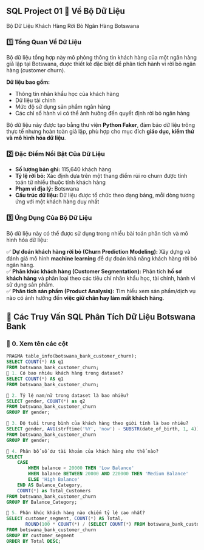 ## SQL Project 01 📌 Về Bộ Dữ Liệu  
Bộ Dữ Liệu Khách Hàng Rời Bỏ Ngân Hàng Botswana  

### 1️⃣ Tổng Quan Về Dữ Liệu  
Bộ dữ liệu tổng hợp này mô phỏng thông tin khách hàng của một ngân hàng giả lập tại Botswana, được thiết kế đặc biệt để phân tích hành vi rời bỏ ngân hàng (customer churn).  

**Dữ liệu bao gồm:**  
- Thông tin nhân khẩu học của khách hàng  
- Dữ liệu tài chính  
- Mức độ sử dụng sản phẩm ngân hàng  
- Các chỉ số hành vi có thể ảnh hưởng đến quyết định rời bỏ ngân hàng

Bộ dữ liệu này được tạo bằng thư viện **Python Faker**, đảm bảo dữ liệu trông thực tế nhưng hoàn toàn giả lập, phù hợp cho mục đích **giáo dục, kiểm thử và mô hình hóa dữ liệu**.  

### 2️⃣ Đặc Điểm Nổi Bật Của Dữ Liệu  
- **Số lượng bản ghi:** 115,640 khách hàng  
- **Tỷ lệ rời bỏ:** Xác định dựa trên một thang điểm rủi ro churn được tính toán từ nhiều thuộc tính khách hàng  
- **Phạm vi địa lý:** Botswana  
- **Cấu trúc dữ liệu:** Dữ liệu được tổ chức theo dạng bảng, mỗi dòng tương ứng với một khách hàng duy nhất  

### 3️⃣ Ứng Dụng Của Bộ Dữ Liệu  
Bộ dữ liệu này có thể được sử dụng trong nhiều bài toán phân tích và mô hình hóa dữ liệu:  

✅ **Dự đoán khách hàng rời bỏ (Churn Prediction Modeling):** Xây dựng và đánh giá mô hình **machine learning** để dự đoán khả năng khách hàng rời bỏ ngân hàng.  
✅ **Phân khúc khách hàng (Customer Segmentation):** Phân tích **hồ sơ khách hàng** và phân loại theo các tiêu chí nhân khẩu học, tài chính, hành vi sử dụng sản phẩm.  
✅ **Phân tích sản phẩm (Product Analysis):** Tìm hiểu xem sản phẩm/dịch vụ nào có ảnh hưởng đến **việc giữ chân hay làm mất khách hàng**.  

## 📌 Các Truy Vấn SQL Phân Tích Dữ Liệu Botswana Bank

### 🔹 0. Xem tên các cột
```sql
PRAGMA table_info(botswana_bank_customer_churn);
SELECT COUNT(*) AS q1
FROM botswana_bank_customer_churn;
🔹 1. Có bao nhiêu khách hàng trong dataset?
SELECT COUNT(*) AS q1
FROM botswana_bank_customer_churn;

🔹 2. Tỷ lệ nam/nữ trong dataset là bao nhiêu?
SELECT gender, COUNT(*) as q2
FROM botswana_bank_customer_churn
GROUP BY gender;

🔹 3. Độ tuổi trung bình của khách hàng theo giới tính là bao nhiêu?
SELECT gender, AVG(strftime('%Y', 'now') - SUBSTR(date_of_birth, 1, 4)) AS avg_age
FROM botswana_bank_customer_churn 
GROUP BY gender;

🔹 4. Phân bố số dư tài khoản của khách hàng như thế nào?
SELECT
    CASE 
        WHEN balance < 20000 THEN 'Low Balance'
        WHEN balance BETWEEN 20000 AND 220000 THEN 'Medium Balance'
        ELSE 'High Balance' 
    END AS Balance_Category,
    COUNT(*) as Total_Customers
FROM botswana_bank_customer_churn
GROUP BY Balance_Category;

🔹 5. Phân khúc khách hàng nào chiếm tỷ lệ cao nhất?
SELECT customer_segment, COUNT(*) AS Total, 
       ROUND(100 * COUNT(*) / (SELECT COUNT(*) FROM botswana_bank_customer_churn), 2) AS Percentage
FROM botswana_bank_customer_churn 
GROUP BY customer_segment 
ORDER BY Total DESC;

